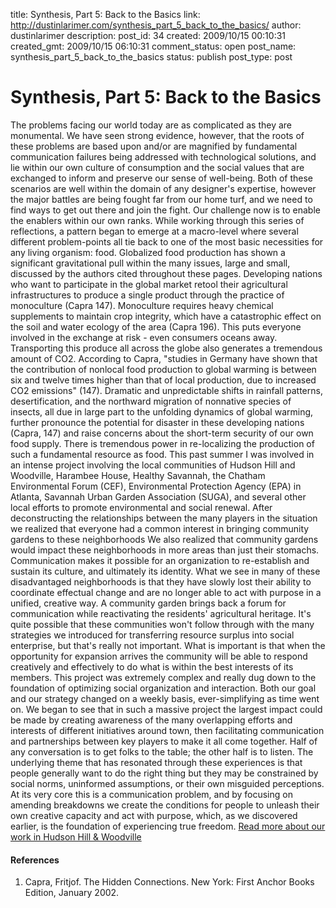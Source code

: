 title: Synthesis, Part 5: Back to the Basics
link: http://dustinlarimer.com/synthesis_part_5_back_to_the_basics/
author: dustinlarimer
description: 
post_id: 34
created: 2009/10/15 00:10:31
created_gmt: 2009/10/15 06:10:31
comment_status: open
post_name: synthesis_part_5_back_to_the_basics
status: publish
post_type: post

# Synthesis, Part 5: Back to the Basics

The problems facing our world today are as complicated as they are monumental. We have seen strong evidence, however, that the roots of these problems are based upon and/or are magnified by fundamental communication failures being addressed with technological solutions, and lie within our own culture of consumption and the social values that are exchanged to inform and preserve our sense of well-being. Both of these scenarios are well within the domain of any designer's expertise, however the major battles are being fought far from our home turf, and we need to find ways to get out there and join the fight. Our challenge now is to enable the enablers within our own ranks.  While working through this series of reflections, a pattern began to emerge at a macro-level where several different problem-points all tie back to one of the most basic necessities for any living organism: food. Globalized food production has shown a significant gravitational pull within the many issues, large and small, discussed by the authors cited throughout these pages. Developing nations who want to participate in the global market retool their agricultural infrastructures to produce a single product through the practice of monoculture (Capra 147). Monoculture requires heavy chemical supplements to maintain crop integrity, which have a catastrophic effect on the soil and water ecology of the area (Capra 196). This puts everyone involved in the exchange at risk - even consumers oceans away. Transporting this produce all across the globe also generates a tremendous amount of CO2.  According to Capra, "studies in Germany have shown that the contribution of nonlocal food production to global warming is between six and twelve times higher than that of local production, due to increased CO2 emissions" (147). Dramatic and unpredictable shifts in rainfall patterns, desertification, and the northward migration of nonnative species of insects, all due in large part to the unfolding dynamics of global warming, further pronounce the potential for disaster in these developing nations (Capra, 147) and raise concerns about the short-term security of our own food supply. There is tremendous power in re-localizing the production of such a fundamental resource as food. This past summer I was involved in an intense project involving the local communities of Hudson Hill and Woodville, Harambee House, Healthy Savannah, the Chatham Environmental Forum (CEF), Environmental Protection Agency (EPA) in Atlanta, Savannah Urban Garden Association (SUGA), and several other local efforts to promote environmental and social renewal. After deconstructing the relationships between the many players in the situation we realized that everyone had a common interest in bringing community gardens to these neighborhoods We also realized that community gardens would impact these neighborhoods in more areas than just their stomachs. Communication makes it possible for an organization to re-establish and sustain its culture, and ultimately its identity. What we see in many of these disadvantaged neighborhoods is that they have slowly lost their ability to coordinate effectual change and are no longer able to act with purpose in a unified, creative way. A community garden brings back a forum for communication while reactivating the residents' agricultural heritage. It's quite possible that these communities won't follow through with the many strategies we introduced for transferring resource surplus into social enterprise, but that's really not important. What is important is that when the opportunity for expansion arrives the community will be able to respond creatively and effectively to do what is within the best interests of its members. This project was extremely complex and really dug down to the foundation of optimizing social organization and interaction. Both our goal and our strategy changed on a weekly basis, ever-simplifying as time went on. We began to see that in such a massive project the largest impact could be made by creating awareness of the many overlapping efforts and interests of different initiatives around town, then facilitating communication and partnerships between key players to make it all come together. Half of any conversation is to get folks to the table; the other half is to listen. The underlying theme that has resonated through these experiences is that people generally want to do the right thing but they may be constrained by social norms, uninformed assumptions, or their own misguided perceptions. At its very core this is a communication problem, and by focusing on amending breakdowns we create the conditions for people to unleash their own creative capacity and act with purpose, which, as we discovered earlier, is the foundation of experiencing true freedom. [Read more about our work in Hudson Hill & Woodville](../homegrown_social_enterprise_takes_root/)

#### References

  1. Capra, Fritjof. The Hidden Connections. New York: First Anchor Books Edition, January 2002.